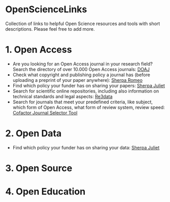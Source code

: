 # OpenScienceLinks
Collection of links to helpful Open Science resources and tools with short descriptions. Please feel free to add more. 

# 1. Open Access
  * Are you looking for an Open Access journal in your research field? Search the directory of over 10.000 Open Access journals: [DOAJ](https://doaj.org)
  * Check what copyright and publishing policy a journal has (before uploading a preprint of your paper anywhere): [Sherpa Romeo](http://sherpa.ac.uk/romeo/)
  * Find which policy your funder has on sharing your papers: [Sherpa Juliet](http://www.sherpa.ac.uk/juliet/index.php)
  * Search for scientific online repositories, including also information on technical standards and legal aspects: [Re3data](http://www.re3data.org)
  * Search for journals that meet your predefined criteria, like subject, which form of Open Access, what form of review system, review speed: [Cofactor Journal Selector Tool](http://cofactorscience.com/journal-selector)
 
  
# 2. Open Data

  * Find which policy your funder has on sharing your data: [Sherpa Juliet](http://www.sherpa.ac.uk/juliet/index.php) 


# 3. Open Source

# 4. Open Education




